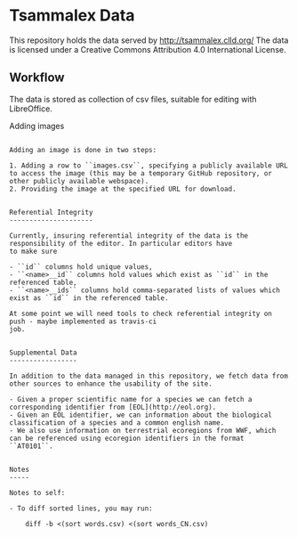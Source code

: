 Tsammalex Data
==============

This repository holds the data served by http://tsammalex.clld.org/
The data is licensed under a Creative Commons Attribution 4.0 International License.


Workflow
--------

The data is stored as collection of csv files, suitable for editing with LibreOffice.


Adding images
~~~~~~~~~~~~~

Adding an image is done in two steps:

1. Adding a row to ``images.csv``, specifying a publicly available URL to access the image (this may be a temporary GitHub repository, or other publicly available webspace).
2. Providing the image at the specified URL for download.


Referential Integrity
---------------------

Currently, insuring referential integrity of the data is the responsibility of the editor. In particular editors have
to make sure

- ``id`` columns hold unique values,
- ``<name>__id`` columns hold values which exist as ``id`` in the referenced table,
- ``<name>__ids`` columns hold comma-separated lists of values which exist as ``id`` in the referenced table.

At some point we will need tools to check referential integrity on push - maybe implemented as travis-ci
job.


Supplemental Data
-----------------

In addition to the data managed in this repository, we fetch data from other sources to enhance the usability of the site.

- Given a proper scientific name for a species we can fetch a corresponding identifier from [EOL](http://eol.org).
- Given an EOL identifier, we can information about the biological classification of a species and a common english name.
- We also use information on terrestrial ecoregions from WWF, which can be referenced using ecoregion identifiers in the format ``AT0101``.


Notes
-----

Notes to self:

- To diff sorted lines, you may run:

    diff -b <(sort words.csv) <(sort words_CN.csv)

